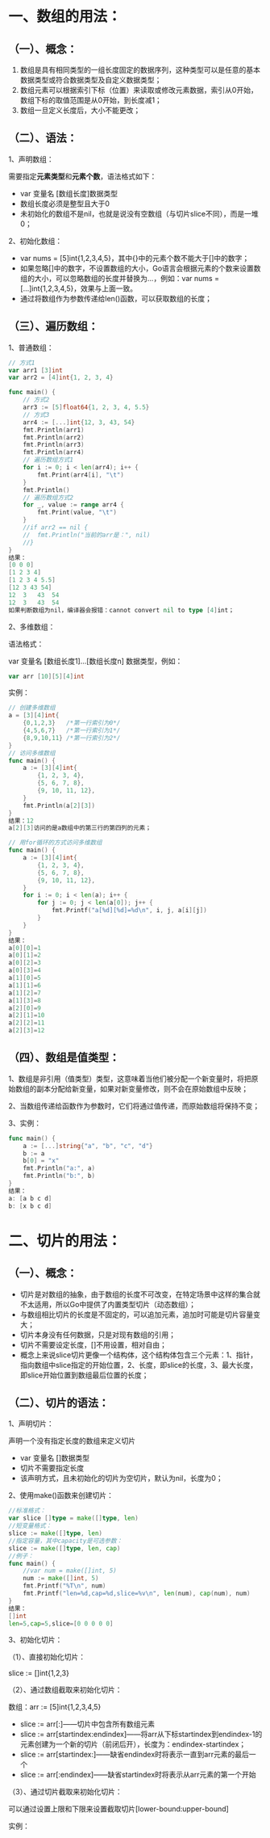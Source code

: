 # 一、数组的用法：

## （一）、概念：

1. 数组是具有相同类型的一组长度固定的数据序列，这种类型可以是任意的基本数据类型或符合数据类型及自定义数据类型；
2. 数组元素可以根据索引下标（位置）来读取或修改元素数据，索引从0开始，数组下标的取值范围是从0开始，到长度减1；
3. 数组一旦定义长度后，大小不能更改；

## （二）、语法：

1、声明数组：

需要指定**元素类型**和**元素个数**，语法格式如下：

- var 变量名 [数组长度]数据类型
- 数组长度必须是整型且大于0
- 未初始化的数组不是nil，也就是说没有空数组（与切片slice不同），而是一堆0；

2、初始化数组：

- var nums = [5]int{1,2,3,4,5}，其中{}中的元素个数不能大于[]中的数字；
- 如果忽略[]中的数字，不设置数组的大小，Go语言会根据元素的个数来设置数组的大小，可以忽略数组的长度并替换为...，例如：var nums = [...]int{1,2,3,4,5}，效果与上面一致。
- 通过将数组作为参数传递给len()函数，可以获取数组的长度；

## （三）、遍历数组：

1、普通数组：

```go
// 方式1
var arr1 [3]int
var arr2 = [4]int{1, 2, 3, 4}

func main() {
	// 方式2
	arr3 := [5]float64{1, 2, 3, 4, 5.5}
	// 方式3
	arr4 := [...]int{12, 3, 43, 54}
	fmt.Println(arr1)
	fmt.Println(arr2)
	fmt.Println(arr3)
	fmt.Println(arr4)
	// 遍历数组方式1
	for i := 0; i < len(arr4); i++ {
		fmt.Print(arr4[i], "\t")
	}
	fmt.Println()
	// 遍历数组方式2
	for _, value := range arr4 {
		fmt.Print(value, "\t")
	}
	//if arr2 == nil {
	//	fmt.Println("当前的arr是：", nil)
	//}
}
结果：
[0 0 0]
[1 2 3 4]
[1 2 3 4 5.5]
[12 3 43 54]
12	3	43	54	
12	3	43	54
如果判断数组为nil，编译器会报错：cannot convert nil to type [4]int；
```

2、多维数组：

语法格式：

var 变量名 [数组长度1]...[数组长度n] 数据类型，例如：

```go
var arr [10][5][4]int
```

实例：

```go
// 创建多维数组
a = [3][4]int{
    {0,1,2,3}   /*第一行索引为0*/
    {4,5,6,7}   /*第一行索引为1*/
    {8,9,10,11} /*第一行索引为2*/
}
// 访问多维数组
func main() {
	a := [3][4]int{
		{1, 2, 3, 4},
		{5, 6, 7, 8},
		{9, 10, 11, 12},
	}
	fmt.Println(a[2][3])
}
结果：12
a[2][3]访问的是a数组中的第三行的第四列的元素；

// 用for循环的方式访问多维数组
func main() {
	a := [3][4]int{
		{1, 2, 3, 4},
		{5, 6, 7, 8},
		{9, 10, 11, 12},
	}
	for i := 0; i < len(a); i++ {
		for j := 0; j < len(a[0]); j++ {
			fmt.Printf("a[%d][%d]=%d\n", i, j, a[i][j])
		}
	}
}
结果：
a[0][0]=1
a[0][1]=2
a[0][2]=3
a[0][3]=4
a[1][0]=5
a[1][1]=6
a[1][2]=7
a[1][3]=8
a[2][0]=9
a[2][1]=10
a[2][2]=11
a[2][3]=12
```

## （四）、数组是值类型：

1、数组是非引用（值类型）类型，这意味着当他们被分配一个新变量时，将把原始数组的副本分配给新变量，如果对新变量修改，则不会在原始数组中反映；

2、当数组传递给函数作为参数时，它们将通过值传递，而原始数组将保持不变；

3、实例：

```go
func main() {
	a := [...]string{"a", "b", "c", "d"}
	b := a
	b[0] = "x"
	fmt.Println("a:", a)
	fmt.Println("b:", b)
}
结果：
a: [a b c d]
b: [x b c d]
```

# 二、切片的用法：

## （一）、概念：

- 切片是对数组的抽象，由于数组的长度不可改变，在特定场景中这样的集合就不太适用，所以Go中提供了内置类型切片（动态数组）；
- 与数组相比切片的长度是不固定的，可以追加元素，追加时可能是切片容量变大；
- 切片本身没有任何数据，只是对现有数组的引用；
- 切片不需要设定长度，[]不用设置，相对自由；
- 概念上来说slice切片更像一个结构体，这个结构体包含三个元素：1、指针，指向数组中slice指定的开始位置，2、长度，即slice的长度，3、最大长度，即slice开始位置到数组最后位置的长度；

## （二）、切片的语法：

1、声明切片：

声明一个没有指定长度的数组来定义切片

- var 变量名 []数据类型
- 切片不需要指定长度
- 该声明方式，且未初始化的切片为空切片，默认为nil，长度为0；

2、使用make()函数来创建切片：

```go
//标准格式：
var slice []type = make([]type, len)
//短变量格式：
slice := make([]type, len)
//指定容量，其中capacity是可选参数：
slice := make([]type, len, cap)
//例子：
func main() {
	//var num = make([]int, 5)
    num := make([]int, 5)
	fmt.Printf("%T\n", num)
	fmt.Printf("len=%d,cap=%d,slice=%v\n", len(num), cap(num), num)
}
结果：
[]int
len=5,cap=5,slice=[0 0 0 0 0]
```

3、初始化切片：

（1）、直接初始化切片：

slice := []int{1,2,3}

（2）、通过数组截取来初始化切片：

数组：arr := [5]int{1,2,3,4,5}

- slice := arr[:]——切片中包含所有数组元素
- slice := arr[startindex:endindex]——将arr从下标startindex到endindex-1的元素创建为一个新的切片（前闭后开），长度为：endindex-startindex；
- slice := arr[startindex:]——缺省endindex时将表示一直到arr元素的最后一个
- slice := arr[:endindex]——缺省startindex时将表示从arr元素的第一个开始

（3）、通过切片截取来初始化切片：

可以通过设置上限和下限来设置截取切片[lower-bound:upper-bound]

实例：

```

```

